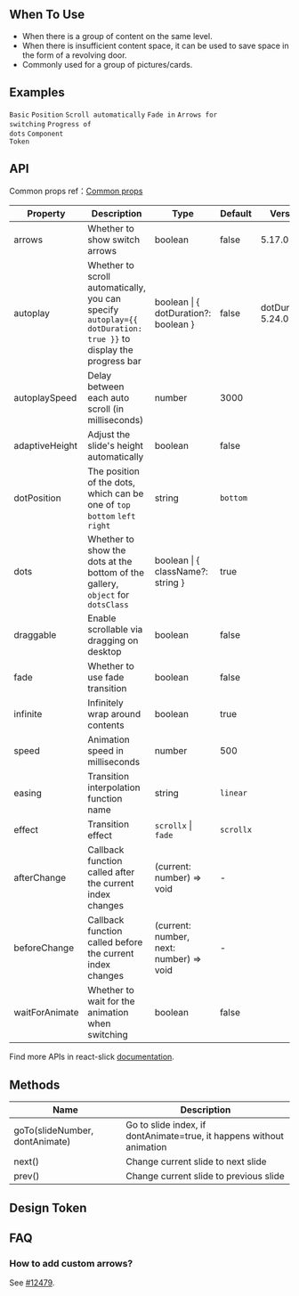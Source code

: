 
## When To Use

- When there is a group of content on the same level.
- When there is insufficient content space, it can be used to save space in the form of a revolving door.
- Commonly used for a group of pictures/cards.

## Examples

<!-- prettier-ignore -->
<code src="./demo/basic.tsx">Basic</code>
<code src="./demo/position.tsx">Position</code>
<code src="./demo/autoplay.tsx">Scroll automatically</code>
<code src="./demo/fade.tsx">Fade in</code>
<code src="./demo/arrows.tsx" version="5.17.0">Arrows for switching</code>
<code src="./demo/dot-duration.tsx" version="5.24.0">Progress of dots</code>
<code src="./demo/component-token.tsx" debug>Component Token</code>

## API

Common props ref：[Common props](/docs/react/common-props)

| Property | Description | Type | Default | Version |
| --- | --- | --- | --- | --- |
| arrows | Whether to show switch arrows | boolean | false | 5.17.0 |
| autoplay | Whether to scroll automatically, you can specify `autoplay={{ dotDuration: true }}` to display the progress bar | boolean \| { dotDuration?: boolean } | false | dotDuration: 5.24.0 |
| autoplaySpeed | Delay between each auto scroll (in milliseconds) | number | 3000 |  |
| adaptiveHeight | Adjust the slide's height automatically | boolean | false |  |
| dotPosition | The position of the dots, which can be one of `top` `bottom` `left` `right` | string | `bottom` |  |
| dots | Whether to show the dots at the bottom of the gallery, `object` for `dotsClass` | boolean \| { className?: string } | true |  |
| draggable | Enable scrollable via dragging on desktop | boolean | false |  |
| fade | Whether to use fade transition | boolean | false |  |
| infinite | Infinitely wrap around contents | boolean | true |  |
| speed | Animation speed in milliseconds | number | 500 |  |
| easing | Transition interpolation function name | string | `linear` |  |
| effect | Transition effect | `scrollx` \| `fade` | `scrollx` |  |
| afterChange | Callback function called after the current index changes | (current: number) => void | - |  |
| beforeChange | Callback function called before the current index changes | (current: number, next: number) => void | - |  |
| waitForAnimate | Whether to wait for the animation when switching | boolean | false |  |

Find more APIs in react-slick [documentation](https://react-slick.neostack.com/docs/api).

## Methods

| Name | Description |
| --- | --- |
| goTo(slideNumber, dontAnimate) | Go to slide index, if dontAnimate=true, it happens without animation |
| next() | Change current slide to next slide |
| prev() | Change current slide to previous slide |

## Design Token

<ComponentTokenTable component="Carousel"></ComponentTokenTable>

## FAQ

### How to add custom arrows?

See [#12479](https://github.com/ant-design/ant-design/issues/12479).
